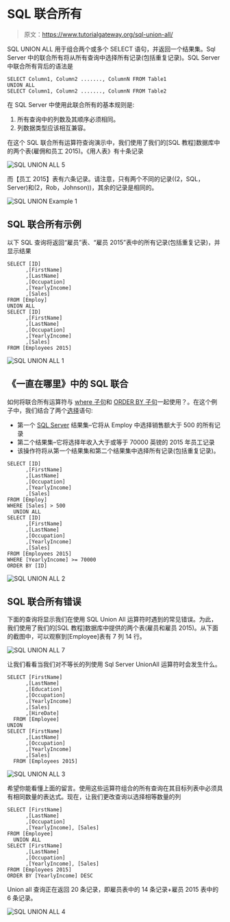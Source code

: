 # SQL 联合所有

> 原文：<https://www.tutorialgateway.org/sql-union-all/>

SQL UNION ALL 用于组合两个或多个 SELECT 语句，并返回一个结果集。Sql Server 中的联合所有将从所有查询中选择所有记录(包括重复记录)。SQL Server 中联合所有背后的语法是

```
SELECT Column1, Column2 ......., ColumnN FROM Table1
UNION ALL
SELECT Column1, Column2 ......., ColumnN FROM Table2
```

在 SQL Server 中使用此联合所有的基本规则是:

1.  所有查询中的列数及其顺序必须相同。
2.  列数据类型应该相互兼容。

在这个 SQL 联合所有运算符查询演示中，我们使用了我们的[SQL 教程]数据库中的两个表(雇佣和员工 2015)。《用人表》有十条记录

![SQL UNION ALL 5](img/5e26d23b6254606e00990fa4122c1cbe.png)

而【员工 2015】表有六条记录。请注意，只有两个不同的记录((2，SQL，Server)和(2，Rob，Johnson))，其余的记录是相同的。

![SQL UNION Example 1](img/1dafc5f55a3cafccb5a1bc4dd98c4450.png)

## SQL 联合所有示例

以下 SQL 查询将返回“雇员”表、“雇员 2015”表中的所有记录(包括重复记录)，并显示结果

```
SELECT [ID]
      ,[FirstName]
      ,[LastName]
      ,[Occupation]
      ,[YearlyIncome]
      ,[Sales]
FROM [Employ]
UNION ALL
SELECT [ID]
      ,[FirstName]
      ,[LastName]
      ,[Occupation]
      ,[YearlyIncome]
      ,[Sales]
FROM [Employees 2015]
```

![SQL UNION ALL 1](img/7b0440d57739b10614887fb60c252441.png)

## 《一直在哪里》中的 SQL 联合

如何将联合所有运算符与 [where 子句](https://www.tutorialgateway.org/sql-where-clause/)和 [ORDER BY 子句](https://www.tutorialgateway.org/sql-order-by-clause/)一起使用？。在这个例子中，我们结合了两个[选择](https://www.tutorialgateway.org/sql-select-statement/)语句:

*   第一个 [SQL Server](https://www.tutorialgateway.org/sql/) 结果集–它将从 Employ 中选择销售额大于 500 的所有记录
*   第二个结果集–它将选择年收入大于或等于 70000 英镑的 2015 年员工记录
*   该操作符将从第一个结果集和第二个结果集中选择所有记录(包括重复记录)。

```
SELECT [ID]
      ,[FirstName]
      ,[LastName]
      ,[Occupation]
      ,[YearlyIncome]
      ,[Sales]
FROM [Employ]
WHERE [Sales] > 500
  UNION ALL
SELECT [ID]
      ,[FirstName]
      ,[LastName]
      ,[Occupation]
      ,[YearlyIncome]
      ,[Sales]
FROM [Employees 2015]
WHERE [YearlyIncome] >= 70000
ORDER BY [ID]
```

![SQL UNION ALL 2](img/71a4426752e1b14a0b184a91efe34122.png)

## SQL 联合所有错误

下面的查询将显示我们在使用 SQL Union All 运算符时遇到的常见错误。为此，我们使用了我们的[SQL 教程]数据库中提供的两个表(雇员和雇员 2015)。从下面的截图中，可以观察到[Employee]表有 7 列 14 行。

![SQL UNION ALL 7](img/8e88d9a3f44b31e38c0fbd081d67faf8.png)

让我们看看当我们对不等长的列使用 Sql Server UnionAll 运算符时会发生什么。

```
SELECT [FirstName]
      ,[LastName]
      ,[Education]
      ,[Occupation]
      ,[YearlyIncome]
      ,[Sales]
      ,[HireDate]
  FROM [Employee]
UNION 
SELECT [FirstName]
      ,[LastName]
      ,[Occupation]
      ,[YearlyIncome]
      ,[Sales]
  FROM [Employees 2015]
```

![SQL UNION ALL 3](img/04c967223c07c99e7710c623a1aa9cd5.png)

希望你能看懂上面的留言。使用这些运算符组合的所有查询在其目标列表中必须具有相同数量的表达式。现在，让我们更改查询以选择相等数量的列

```
SELECT [FirstName]
      ,[LastName]
      ,[Occupation]
      ,[YearlyIncome], [Sales]
FROM [Employee]
  UNION ALL
SELECT [FirstName]
      ,[LastName]
      ,[Occupation]
      ,[YearlyIncome], [Sales]
FROM [Employees 2015]
ORDER BY [YearlyIncome] DESC
```

Union all 查询正在返回 20 条记录，即雇员表中的 14 条记录+雇员 2015 表中的 6 条记录。

![SQL UNION ALL 4](img/ae0c793f30f218cb253001755ae6cff6.png)